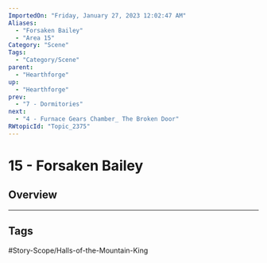 ```yaml
---
ImportedOn: "Friday, January 27, 2023 12:02:47 AM"
Aliases:
  - "Forsaken Bailey"
  - "Area 15"
Category: "Scene"
Tags:
  - "Category/Scene"
parent:
  - "Hearthforge"
up:
  - "Hearthforge"
prev:
  - "7 - Dormitories"
next:
  - "4 - Furnace Gears Chamber_ The Broken Door"
RWtopicId: "Topic_2375"
---
```

# 15 - Forsaken Bailey
## Overview

---
## Tags
#Story-Scope/Halls-of-the-Mountain-King

